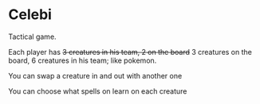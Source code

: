 # Celebi

Tactical game.

Each player has ~~3 creatures in his team, 2 on the board~~ 3 creatures on the board, 6 creatures in his team; like pokemon.

You can swap a creature in and out with another one

You can choose what spells on learn on each creature
